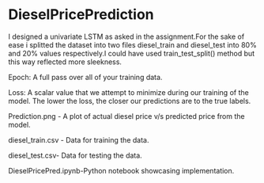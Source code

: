# DieselPricePrediction
I designed a univariate LSTM as asked in the assignment.For the sake of ease i splitted the dataset into two files diesel_train and diesel_test into 80% and 20% values respectively.I could have used train_test_split() method but this way reflected more sleekness.



Epoch: A full pass over all of your training data.

Loss: A scalar value that we attempt to minimize during our training of the model. The lower the loss, the closer our predictions are to the true labels.

Prediction.png - A plot of actual diesel price v/s predicted price from the model.

diesel_train.csv - Data for training the data. 

diesel_test.csv- Data for testing the data.

DieselPricePred.ipynb-Python notebook showcasing implementation.
